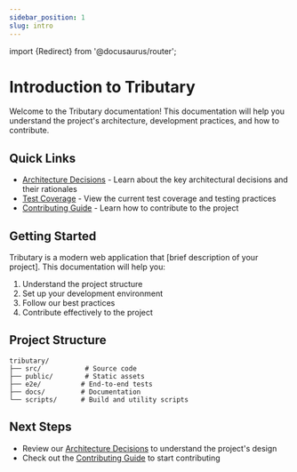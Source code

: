 ```yaml
---
sidebar_position: 1
slug: intro
---
```


import {Redirect} from '@docusaurus/router';

<Redirect to="/" />

# Introduction to Tributary

Welcome to the Tributary documentation! This documentation will help you understand the project's architecture, development practices, and how to contribute.

## Quick Links

- [Architecture Decisions](./architecture_decisions.md) - Learn about the key architectural decisions and their rationales
- [Test Coverage](./test_coverage.md) - View the current test coverage and testing practices
- [Contributing Guide](./contributing.md) - Learn how to contribute to the project

## Getting Started

Tributary is a modern web application that [brief description of your project]. This documentation will help you:

1. Understand the project structure
2. Set up your development environment
3. Follow our best practices
4. Contribute effectively to the project

## Project Structure

```
tributary/
├── src/           # Source code
├── public/        # Static assets
├── e2e/          # End-to-end tests
├── docs/         # Documentation
└── scripts/      # Build and utility scripts
```

## Next Steps

- Review our [Architecture Decisions](./architecture_decisions.md) to understand the project's design
- Check out the [Contributing Guide](./contributing.md) to start contributing